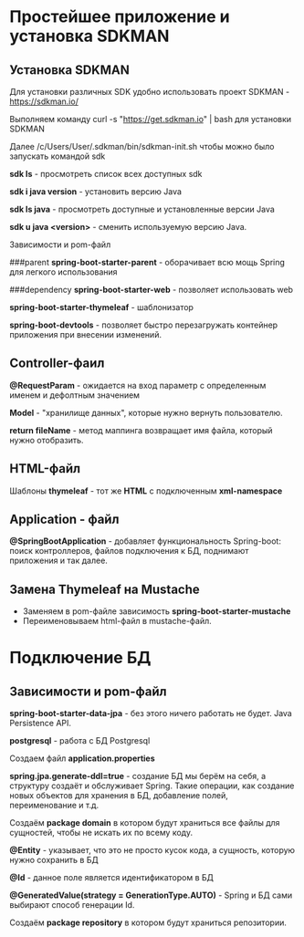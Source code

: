 # Простейшее приложение и установка SDKMAN

## Установка SDKMAN

Для установки различных SDK удобно использовать проект SDKMAN - https://sdkman.io/

Выполняем команду curl -s "https://get.sdkman.io" | bash для установки SDKMAN

Далее  /c/Users/User/.sdkman/bin/sdkman-init.sh чтобы можно было запускать командой sdk

**sdk ls** - просмотреть список всех доступных sdk

**sdk i java version** - установить версию Java

**sdk ls java** - просмотреть доступные и установленные версии Java

**sdk u java \<version>** - сменить используемую версию Java.


Зависимости и pom-файл

###parent
**spring-boot-starter-parent** - оборачивает всю мощь Spring для легкого использования

###dependency
**spring-boot-starter-web** - позволяет использовать web

**spring-boot-starter-thymeleaf** - шаблонизатор

**spring-boot-devtools** - позволяет быстро перезагружать контейнер приложения при внесении изменений.

## Controller-фаил
**@RequestParam** - ожидается на вход параметр с определенным именем и дефолтным значением

**Model** - "хранилище данных", которые нужно вернуть пользователю.

**return fileName** - метод маппинга возвращает имя файла, который нужно отобразить.

## HTML-файл

Шаблоны **thymeleaf** - тот же **HTML** с подключенным **xml-namespace** 

## Application - файл
**@SpringBootApplication** - добавляет функциональность Spring-boot: поиск контроллеров, файлов подключения к БД, поднимают приложения и так далее.

## Замена Thymeleaf на Mustache

* Заменяем в pom-файле зависимость **spring-boot-starter-mustache**
* Переименовываем html-файл в mustache-файл.

# Подключение БД

## Зависимости и pom-файл

**spring-boot-starter-data-jpa** - без этого ничего работать не будет. Java Persistence API.

**postgresql** - работа с БД Postgresql 

Создаем файл **application.properties**

**spring.jpa.generate-ddl=true** - создание БД мы берём на себя, а структуру создаёт и обслуживает Spring. Такие операции, как создание новых объектов для хранения в БД, добавление полей, переименование и т.д.

Создаём **package domain** в котором будут храниться все файлы для сущностей, чтобы не искать их по всему коду.

**@Entity** - указывает, что это не просто кусок кода, а сущность, которую нужно сохранить в БД

**@Id** - данное поле является идентификатором в БД

**@GeneratedValue(strategy = GenerationType.AUTO)** - Spring и БД сами выбирают способ генерации Id.

Создаём **package repository** в котором будут храниться репозитории.




